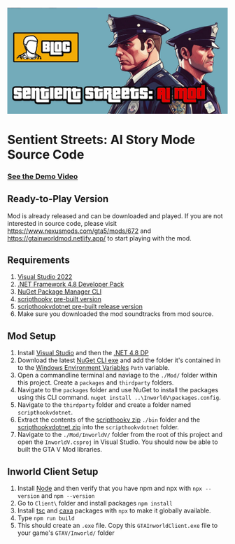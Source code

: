 ![Source Code Banner](_resource/gitbanner.jpg)
# Sentient Streets: AI Story Mode Source Code

### [See the Demo Video](https://youtu.be/cu4g743ONoo)

## Ready-to-Play Version
Mod is already released and can be downloaded and played. If you are not interested in source code, please visit
https://www.nexusmods.com/gta5/mods/672
and 
https://gtainworldmod.netlify.app/
to start playing with the mod.

## Requirements

1. [Visual Studio 2022](https://visualstudio.microsoft.com/)
1. [.NET Framework 4.8 Developer Pack](https://dotnet.microsoft.com/en-us/download/visual-studio-sdks?cid=getdotnetsdk)
1. [NuGet Package Manager CLI](https://www.nuget.org/downloads)
1. [scripthookv pre-built version](http://www.dev-c.com/gtav/scripthookv/)
1. [scripthookvdotnet pre-built release version](https://github.com/scripthookvdotnet/scripthookvdotnet/releases)
1. Make sure you downloaded the mod soundtracks from mod source. 

## Mod Setup

1. Install [Visual Studio](https://visualstudio.microsoft.com/) and then the [.NET 4.8 DP](https://dotnet.microsoft.com/en-us/download/visual-studio-sdks?cid=getdotnetsdk)
1. Download the latest [NuGet CLI exe](https://www.nuget.org/downloads) and add the folder it's contained in to the [Windows Environment Variables](https://docs.oracle.com/en/database/oracle/machine-learning/oml4r/1.5.1/oread/creating-and-modifying-environment-variables-on-windows.html) `Path` variable.
1. Open a commandline terminal and naviage to the `./Mod/` folder within this project. Create a `packages` and `thirdparty` folders.
1. Navigate to the `packages` folder and use NuGet to install the packages using this CLI command. `nuget install ..\InworldV\packages.config`.
1. Navigate to the `thirdparty` folder and create a folder named `scripthookvdotnet`.
1. Extract the contents of the [scripthookv zip](http://www.dev-c.com/gtav/scripthookv/) `./bin` folder and the [scripthookvdotnet zip](https://github.com/scripthookvdotnet/scripthookvdotnet/releases) into the `scripthookvdotnet` folder.
1. Navigate to the `./Mod/InworldV/` folder from the root of this project and open the `InworldV.csproj` in Visual Studio. You should now be able to built the GTA V Mod libraries.

## Inworld Client Setup
1. Install [Node](https://nodejs.org/en/download/current) and then verify that you have npm and npx with `npx --version` and `npm --version`
2. Go to `Client\` folder and install packages `npm install`
3. Install [tsc](https://www.npmjs.com/package/typescript) and [caxa](https://www.npmjs.com/package/caxa) packages with `npx` to make it globally available. 
4. Type `npm run build`
5. This should create an `.exe` file. Copy this `GTAInworldClient.exe` file to your game's `GTAV/Inworld/` folder
